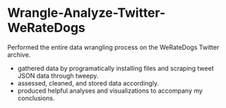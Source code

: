 # Wrangle-Analyze-Twitter-WeRateDogs

Performed the entire data wrangling process on the WeRateDogs Twitter archive.

- gathered data by programatically installing files and scraping tweet JSON data through tweepy.
- assessed, cleaned, and stored data accordingly.
- produced helpful analyses and visualizations to accompany my conclusions.
